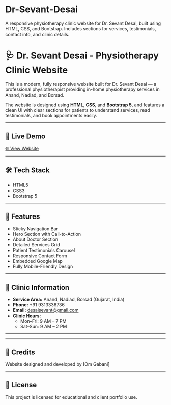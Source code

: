 # Dr-Sevant-Desai
A responsive physiotherapy clinic website for Dr. Sevant Desai, built using HTML, CSS, and Bootstrap. Includes sections for services, testimonials, contact info, and clinic details.

# 🩺 Dr. Sevant Desai - Physiotherapy Clinic Website

This is a modern, fully responsive website built for Dr. Sevant Desai — a professional physiotherapist providing in-home physiotherapy services in Anand, Nadiad, and Borsad.

The website is designed using **HTML**, **CSS**, and **Bootstrap 5**, and features a clean UI with clear sections for patients to understand services, read testimonials, and book appointments easily.

---

## 🔗 Live Demo
[🌐 View Website]([https://your-live-link.netlify.app](https://om45m.github.io/Dr-Sevant-Desai/)) 

---

## 🛠️ Tech Stack
- HTML5
- CSS3
- Bootstrap 5

---

## 📌 Features
- Sticky Navigation Bar
- Hero Section with Call-to-Action
- About Doctor Section
- Detailed Services Grid
- Patient Testimonials Carousel
- Responsive Contact Form
- Embedded Google Map
- Fully Mobile-Friendly Design

---

## 📍 Clinic Information
- **Service Area:** Anand, Nadiad, Borsad (Gujarat, India)
- **Phone:** +91 9313336736
- **Email:** desaisevant@gmail.com
- **Clinic Hours:**
  - Mon–Fri: 9 AM – 7 PM
  - Sat–Sun: 9 AM – 2 PM

---


---

## 🙌 Credits
Website designed and developed by [Om Gabani]

---

## 📜 License
This project is licensed for educational and client portfolio use.
